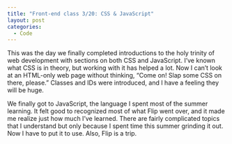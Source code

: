 ```yaml
---
title: "Front-end class 3/20: CSS & JavaScript"
layout: post
categories:
  - Code
---
```

This was the day we finally completed introductions to the holy trinity of web development with sections on both CSS and JavaScript. I&#8217;ve known what CSS is in theory, but working with it has helped a lot. Now I can&#8217;t look at an HTML-only web page without thinking, &#8220;Come on! Slap some CSS on there, please.&#8221; Classes and IDs were introduced, and I have a feeling they will be huge.

We finally got to JavaScript, the language I spent most of the summer learning. It felt good to recognized most of what Flip went over, and it made me realize just how much I&#8217;ve learned. There are fairly complicated topics that I understand but only because I spent time this summer grinding it out. Now I have to put it to use. Also, Flip is a trip.
